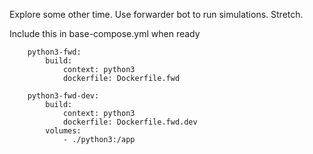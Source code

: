 Explore some other time. Use forwarder bot to run simulations. Stretch.

Include this in base-compose.yml when ready
```
    python3-fwd:
        build:
            context: python3
            dockerfile: Dockerfile.fwd

    python3-fwd-dev:
        build:
            context: python3
            dockerfile: Dockerfile.fwd.dev
        volumes:
            - ./python3:/app
```
